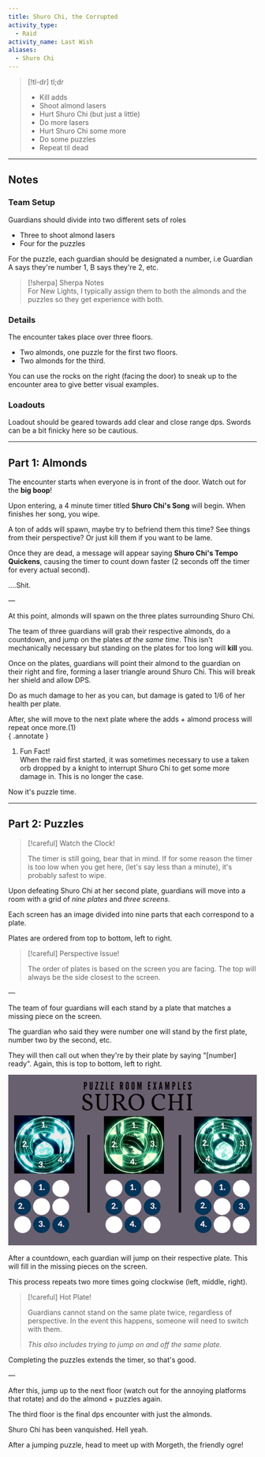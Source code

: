 ```yaml
---
title: Shuro Chi, the Corrupted  
activity_type:
  - Raid
activity_name: Last Wish  
aliases:
  - Shuro Chi
---
```


> [!tl-dr]  tl;dr
> - Kill adds  
> - Shoot almond lasers  
> - Hurt Shuro Chi (but just a little)  
> - Do more lasers  
> - Hurt Shuro Chi some more  
> - Do some puzzles  
> - Repeat til dead  

---  
  

## Notes  

  

### Team Setup  

  
Guardians should divide into two different sets of roles  
- Three to shoot almond lasers  
- Four for the puzzles  
  
For the puzzle, each guardian should be designated a number, i.e Guardian A says they're number 1, B says they're 2, etc.  

> [!sherpa] Sherpa Notes  
> For New Lights, I typically assign them to both the almonds and the puzzles so they get experience with both.  

### Details  

  
The encounter takes place over three floors.  
 - Two almonds, one puzzle for the first two floors.  
 - Two almonds for the third.  
  
You can use the rocks on the right (facing the door) to sneak up to the encounter area to give better visual examples.  
  

### Loadouts  

  
Loadout should be geared towards add clear and close range dps. Swords can be a bit finicky here so be cautious.  
  
----  
  

## Part 1: Almonds  

  
The encounter starts when everyone is in front of the door. Watch out for the **big boop**!  
  
Upon entering, a 4 minute timer titled **Shuro Chi's Song** will begin. When finishes her song, you wipe.  
  
A ton of adds will spawn, maybe try to befriend them this time? See things from their perspective? Or just kill them if you want to be lame.  
  
Once they are dead, a message will appear saying **Shuro Chi's Tempo Quickens**, causing the timer to count down faster (2 seconds off the timer for every actual second).  
  
....Shit.  
  
—  
  
At this point, almonds will spawn on the three plates surrounding Shuro Chi.  
  
The team of three guardians will grab their respective almonds, do a countdown, and jump on the plates *at the same time*. This isn't mechanically necessary but standing on the plates for too long will **kill** you.  
  
Once on the plates, guardians will point their almond to the guardian on their right and fire, forming a laser triangle around Shuro Chi. This will break her shield and allow DPS.  
  
Do as much damage to her as you can, but damage is gated to 1/6 of her health per plate.  
  
After, she will move to the next plate where the adds + almond process will repeat once more.(1)  
{ .annotate }

1.   Fun Fact!  
	When the raid first started, it was sometimes necessary to use a taken orb dropped by a knight to interrupt Shuro Chi to get some more damage in. This is no longer the case.

Now it's puzzle time.  
  
----  
  

## Part 2: Puzzles  

> [!careful] Watch the Clock!  
>
> The timer is still going, bear that in mind. If for some reason the timer is too low when you get here, (let's say less than a minute), it's probably safest to wipe.  

Upon defeating Shuro Chi at her second plate, guardians will move into a room with a grid of *nine plates* and *three screens*.  
  
Each screen has an image divided into nine parts that each correspond to a plate.  
  
Plates are ordered from top to bottom, left to right.  

> [!careful] Perspective Issue!  
>
> The order of plates is based on the screen you are facing. The top will always be the side closest to the screen.  

—  
  
The team of four guardians will each stand by a plate that matches a missing piece on the screen.  
  
The guardian who said they were number one will stand by the first plate, number two by the second, etc.  
  
They will then call out when they're by their plate by saying "\[number] ready". Again, this is top to bottom, left to right.  
  
![Puzzle Plates](../../assets/img/LW-SC-Plate.png)  
  
After a countdown, each guardian will jump on their respective plate. This will fill in the missing pieces on the screen.  
  
This process repeats two more times going clockwise (left, middle, right).  

> [!careful] Hot Plate!  
>
> Guardians cannot stand on the same plate twice, regardless of perspective. In the event this happens, someone will need to switch with them.  
>
> *This also includes trying to jump on and off the same plate.*  

Completing the puzzles extends the timer, so that's good.  
  
—  
  
After this, jump up to the next floor (watch out for the annoying platforms that rotate) and do the almond + puzzles again.  
  
The third floor is the final dps encounter with just the almonds.  
  
Shuro Chi has been vanquished. Hell yeah.  
  
After a jumping puzzle, head to meet up with Morgeth, the friendly ogre!